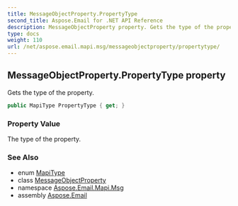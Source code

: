 ```yaml
---
title: MessageObjectProperty.PropertyType
second_title: Aspose.Email for .NET API Reference
description: MessageObjectProperty property. Gets the type of the property
type: docs
weight: 110
url: /net/aspose.email.mapi.msg/messageobjectproperty/propertytype/
---
```

## MessageObjectProperty.PropertyType property

Gets the type of the property.

```csharp
public MapiType PropertyType { get; }
```

### Property Value

The type of the property.

### See Also

* enum [MapiType](../../mapitype/)
* class [MessageObjectProperty](../)
* namespace [Aspose.Email.Mapi.Msg](../../messageobjectproperty/)
* assembly [Aspose.Email](../../../)


